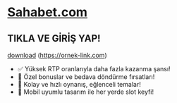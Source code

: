 # [Sahabet.com](https://ornek-link.com)

## TIKLA VE GİRİŞ YAP!

[download](https://github.com/user-attachments/assets/21b039ab-763e-4a9c-991e-ba53588ce393) (https://ornek-link.com)

- ✅ Yüksek RTP oranlarıyla daha fazla kazanma şansı!
- 🎁 Özel bonuslar ve bedava döndürme fırsatları!
- 🎰 Kolay ve hızlı oynanış, eğlenceli temalar!
- 📱 Mobil uyumlu tasarım ile her yerde slot keyfi!
